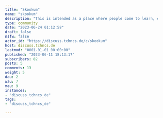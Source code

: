 ```yaml
---
title: "Skookum" 
name: "skookum"
description: "This is intended as a place where people come to learn, or teach. (Or have a chuckle out in the shop)"
type: community
date: "2023-06-24 01:12:58"
draft: false
nsfw: false
actor_id: "https://discuss.tchncs.de/c/skookum"
host: discuss.tchncs.de
lastmod: "0001-01-01 00:00:00"
published: "2023-06-11 18:13:17"
subscribers: 82
posts: 5
comments: 13
weight: 5
dau: 2
wau: 7
mau: 9
instances:
- "discuss_tchncs_de"
tags: 
- "discuss_tchncs_de"

---
```

